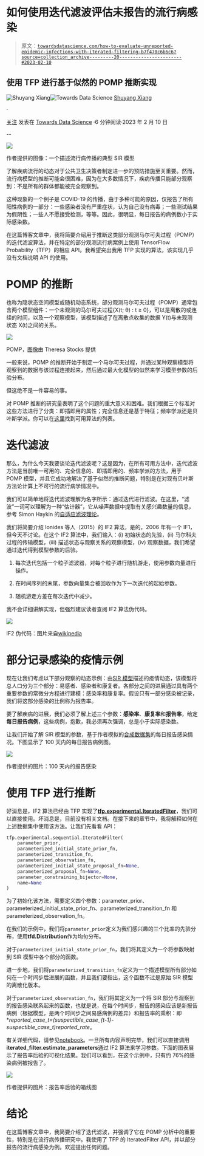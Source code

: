 # 如何使用迭代滤波评估未报告的流行病感染

> 原文：[`towardsdatascience.com/how-to-evaluate-unreported-epidemic-infections-with-iterated-filtering-b7f470c6b6c6?source=collection_archive---------20-----------------------#2023-02-10`](https://towardsdatascience.com/how-to-evaluate-unreported-epidemic-infections-with-iterated-filtering-b7f470c6b6c6?source=collection_archive---------20-----------------------#2023-02-10)

## 使用 TFP 进行基于似然的 POMP 推断实现

[](https://medium.com/@vanillaxiangshuyang?source=post_page-----b7f470c6b6c6--------------------------------)![Shuyang Xiang](https://medium.com/@vanillaxiangshuyang?source=post_page-----b7f470c6b6c6--------------------------------)[](https://towardsdatascience.com/?source=post_page-----b7f470c6b6c6--------------------------------)![Towards Data Science](https://towardsdatascience.com/?source=post_page-----b7f470c6b6c6--------------------------------) [Shuyang Xiang](https://medium.com/@vanillaxiangshuyang?source=post_page-----b7f470c6b6c6--------------------------------)

·

[关注](https://medium.com/m/signin?actionUrl=https%3A%2F%2Fmedium.com%2F_%2Fsubscribe%2Fuser%2F9b74bc8c860d&operation=register&redirect=https%3A%2F%2Ftowardsdatascience.com%2Fhow-to-evaluate-unreported-epidemic-infections-with-iterated-filtering-b7f470c6b6c6&user=Shuyang+Xiang&userId=9b74bc8c860d&source=post_page-9b74bc8c860d----b7f470c6b6c6---------------------post_header-----------) 发表在 [Towards Data Science](https://towardsdatascience.com/?source=post_page-----b7f470c6b6c6--------------------------------) ·6 分钟阅读·2023 年 2 月 10 日[](https://medium.com/m/signin?actionUrl=https%3A%2F%2Fmedium.com%2F_%2Fvote%2Ftowards-data-science%2Fb7f470c6b6c6&operation=register&redirect=https%3A%2F%2Ftowardsdatascience.com%2Fhow-to-evaluate-unreported-epidemic-infections-with-iterated-filtering-b7f470c6b6c6&user=Shuyang+Xiang&userId=9b74bc8c860d&source=-----b7f470c6b6c6---------------------clap_footer-----------)

--

[](https://medium.com/m/signin?actionUrl=https%3A%2F%2Fmedium.com%2F_%2Fbookmark%2Fp%2Fb7f470c6b6c6&operation=register&redirect=https%3A%2F%2Ftowardsdatascience.com%2Fhow-to-evaluate-unreported-epidemic-infections-with-iterated-filtering-b7f470c6b6c6&source=-----b7f470c6b6c6---------------------bookmark_footer-----------)![](img/18ca0a50748e692458a56c74e6777614.png)

作者提供的图像：一个描述流行病传播的典型 SIR 模型

了解疾病流行的动态对于公共卫生决策者制定进一步的预防措施至关重要。然而，流行病模型的推断可能会很困难，因为在大多数情况下，疾病传播只能部分观察到：不是所有的群体都能被完全观察到。

这种现象的一个例子是 COVID-19 的传播，由于多种可能的原因，仅报告了所有阳性病例的一部分：一些感染者没有严重症状，认为自己没有病毒；一些测试结果为假阴性；一些人不愿接受检测，等等。因此，很明显，每日报告的病例数小于实际感染数。

在这篇博客文章中，我将简要介绍用于推断这类部分观测马尔可夫过程（POMP）的迭代滤波算法，并在特定的部分观测流行病案例上使用 TensorFlow Probability（TFP）的相应 API。我希望突出我用 TFP 实现的算法，该实现几乎没有文档说明 API 的使用。

# POMP 的推断

也称为隐状态空间模型或随机动态系统，部分观测马尔可夫过程（POMP）通常包含两个模型组件：一个未观测的马尔可夫过程{X(t; θ) : t ≥ 0}，可以是离散的或连续的时间，以及一个观察模型，该模型描述了在离散点收集的数据 Y(t)与未观测状态 X(t)之间的关系。

![](img/27981a5ebbc149129836375dbf6ccde7.png)

POMP，[图像](https://arxiv.org/abs/1712.03058)由 Theresa Stocks 提供

一般来说，POMP 的推断开始于制定一个马尔可夫过程，并通过某种观察模型将观察到的数据与该过程连接起来，然后通过最大化模型的似然来学习模型参数的后验分布。

但这绝不是一件容易的事。

对 POMP 推断的研究量表明了这个问题的重大意义和困难。我们根据三个标准对这些方法进行了分类：即插即用的属性；完全信息还是基于特征；频率学派还是贝叶斯学派。你可以在[这里](https://kingaa.github.io/short-course/mif/mif.html#introduction)找到可用算法的列表。

# 迭代滤波

那么，为什么今天我要谈论迭代滤波呢？这是因为，在所有可用方法中，迭代滤波方法是当前唯一可用的、完全信息的、即插即用的、频率学派的方法，用于 POMP 模型，并且它成功地解决了基于似然的推断问题，特别是在对现有贝叶斯方法论计算上不可行的流行病学情况中。

我们可以简单地将迭代滤波理解为名字所示：通过迭代进行滤波。在这里，“滤波”一词可以理解为一种“估计器”，它从噪声数据中提取有关感兴趣数量的信息，参考 Simon Haykin 的[自适应滤波理论](http://users.ics.forth.gr/tsakalid/UVEG09/Book/Haykin-AFT%283rd.Ed.%29_Introduction.pdf)。

我们将简要介绍 Ionides 等人（2015）的 IF2 算法，是的，2006 年有一个 IF1，但今天不讨论。在这个 IF2 算法中，我们输入：(i) 初始状态的先验，(ii) 马尔科夫过程的传输模型，(iii) 描述状态与观察关系的观察模型，(iv) 观察数据，我们希望通过迭代得到模型参数的后验。

1.  每次迭代包括一个粒子滤波器，对每个粒子进行随机游走，使用参数向量进行操作。

2. 在时间序列的末尾，参数向量集合被回收作为下一次迭代的起始参数。

3. 随机游走方差在每次迭代中减少。

我不会详细讲解实现，但强烈建议读者查阅 IF2 算法伪代码。

![](img/dc899aa9258b39011478e0270b4cfa6a.png)

IF2 伪代码：图片来自[wikipedia](https://en.wikipedia.org/wiki/Iterated_filtering)

# 部分记录感染的疫情示例

现在让我们考虑以下部分观察的动态示例：由[SIR 模型](https://en.wikipedia.org/wiki/Compartmental_models_in_epidemiology#The_SIR_model)描述的疫情动态，该模型将总人口分为三个部分：易感者、感染者和康复者。各部分之间的进展通过具有两个重要参数的常微分方程进行建模：感染率和康复率。假设只有一部分感染被记录，我们将这部分感染的比例称为报告率。

要了解疾病的进展，我们必须了解上述三个参数：**感染率**、**康复率**和**报告率**，给定**每日报告病例**，这些病例，抱歉，我必须再次强调，总是小于实际感染数。

让我们开始了解 SIR 模型的参数，基于作者模拟的[合成数据集](https://drive.google.com/drive/folders/1Tqbfi6K3xvF6Z7eekHb6bb8vXW_UP_2-)的每日报告感染情况。下图显示了 100 天内的每日报告病例图。

![](img/bbd9a567598a910026ac769c45f202a4.png)

作者提供的图片：100 天内的报告感染

# 使用 TFP 进行推断

好消息是，IF2 算法已经由 TFP 实现了[**tfp.experimental.IteratedFilter**](https://www.tensorflow.org/probability/api_docs/python/tfp/experimental/sequential/IteratedFilter)，我们可以直接使用。坏消息是，目前没有相关文档。在接下来的章节中，我将解释如何在上述数据集中使用该方法。让我们先看看 API：

```py
tfp.experimental.sequential.IteratedFilter(
    parameter_prior,
    parameterized_initial_state_prior_fn,
    parameterized_transition_fn,
    parameterized_observation_fn,
    parameterized_initial_state_proposal_fn=None,
    parameterized_proposal_fn=None,
    parameter_constraining_bijector=None,
    name=None
)
```

为了初始化该方法，需要定义四个参数：parameter_prior、parameterized_initial_state_prior_fn、parameterized_transition_fn 和 parameterized_observation_fn。

在我们的示例中，我们将`parameter_prior`定义为我们感兴趣的三个比率的先验分布，使用**tfd.Distribution**作为均匀分布。

对于`parameterized_initial_state_prior_fn`，我们将其定义为一个将参数映射到 SIR 模型中各个部分的函数。

进一步地，我们将`parameterized_transition_fn`定义为一个描述模型所有部分如何在一个时间步后进展的函数，并且我们要指出，这个函数不过是原始 SIR 模型的离散化版本。

对于`parameterized_observation_fn`，我们将其定义为一个将 SIR 部分与观察到的报告感染联系起来的函数，也就是说，在每个时间步，报告的感染应该是新报告病例（根据模型，是两个时间步之间易感病例的差异）和报告率的乘积：即**reported_case_t=(suspectible_case_{t-1}- suspectible_case_t)*reported_rate**。

有关详细代码，请参见[notebook](https://colab.research.google.com/drive/1CYwlOM8CRFIOb3z57MPw352MamWlfw1x#scrollTo=Q_Nz6U-fgpYX)。一旦所有内容声明完毕，我们可以直接调用**iterated_filter.estimate_parameters**通过 IF2 算法来学习参数。下面的图表展示了报告率后验的可视化结果。我们可以看到，在这个示例中，只有约 76%的感染病例被报告了。

![](img/e502b6ee998c9069c2a46f71b765e977.png)

作者提供的图片：报告率后验的箱线图

# 结论

在这篇博客文章中，我简要介绍了迭代滤波，并强调了它在 POMP 分析中的重要性，特别是在流行病传播研究中。我使用了 TFP 的 IteratedFilter API，并以部分报告的流行病感染为例。欢迎提出任何问题。
